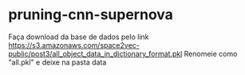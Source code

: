 # pruning-cnn-supernova

Faça download da base de dados pelo link 	https://s3.amazonaws.com/space2vec-public/post3/all_object_data_in_dictionary_format.pkl
Renomeie como "all.pkl" e deixe na pasta data
